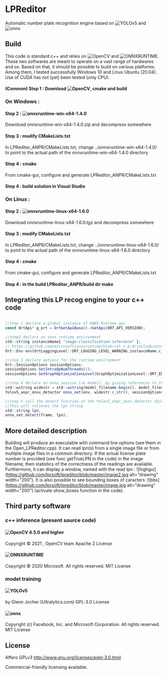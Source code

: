 # LPReditor
Automatic number plate recognition engine based on ![YOLOv5](https://github.com/ultralytics/yolov5) and ![onnx](https://github.com/onnx/onnx)
## Build
This code is standard c++ and relies on ![OpenCV](https://github.com/opencv/opencv) and ![ONNXRUNTIME](https://github.com/microsoft/onnxruntime). These two softwares are meant to operate on a vast range of hardwares and os. Based on that, it should be possible to build on various platforms. Among them, I tested successfully Windows 10 and Linux Ubuntu (20.04). Use of CUDA has not (yet) been tested (only CPU). 
#### (Common) Step 1 : Download ![OpenCV](https://github.com/opencv/opencv), cmake and build
### On Windows :
#### Step 2 : ![onnxruntime-win-x64-1.4.0](https://github.com/microsoft/onnxruntime/releases)
Download onnxruntime-win-x64-1.4.0.zip and decompress somewhere
#### Step 3 : modify CMakeLists.txt
In LPReditor_ANPR/CMakeLists.txt, change ../onnxruntime-win-x64-1.4.0/ to point to the actual path of the onnxruntime-win-x64-1.4.0 directory
#### Step 4 : cmake
From cmake-gui, configure and generate LPReditor_ANPR/CMakeLists.txt 
#### Step 4 : build solution in Visual Studio

### On Linux :
#### Step 2 : ![onnxruntime-linux-x64-1.6.0](https://github.com/microsoft/onnxruntime/releases)
Download onnxruntime-linux-x64-1.6.0.tgz and decompress somewhere
#### Step 3 : modify CMakeLists.txt
In LPReditor_ANPR/CMakeLists.txt, change ../onnxruntime-linux-x64-1.6.0/ to point to the actual path of the onnxruntime-linux-x64-1.6.0 directory
#### Step 4 : cmake
From cmake-gui, configure and generate LPReditor_ANPR/CMakeLists.txt 
#### Step 4 : in the build LPReditor_ANPR/build dir make

## Integrating this LP recog engine to your c++ code
```javascript

//step 1 declare a global instance of ONNX Runtime api
const OrtApi* g_ort = OrtGetApiBase()->GetApi(ORT_API_VERSION);
```
```javascript
//step2 declare an onnx runtime environment
std::string instanceName{ "image-classification-inference" };
// https://github.com/microsoft/onnxruntime/blob/rel-1.6.0/include/onnxruntime/core/session/onnxruntime_c_api.h#L123
Ort::Env env(OrtLoggingLevel::ORT_LOGGING_LEVEL_WARNING,instanceName.c_str());
```
```javascript
//step 3 declare options for the runtime environment
Ort::SessionOptions sessionOptions;
sessionOptions.SetIntraOpNumThreads(1);
sessionOptions.SetGraphOptimizationLevel(GraphOptimizationLevel::ORT_ENABLE_EXTENDED);
```

```javascript
//step 4 declare an onnx session (ie model), by giving references to the runtime environment, session options and path to the model
std::wstring widestr = std::wstring(model_filename.begin(), model_filename.end());
Yolov5_anpr_onxx_detector onnx_net(env, widestr.c_str(), sessionOptions);
```
```javascript
//step 5 call the detect function of the Yolov5_anpr_onxx_detector object, on a cv::mat frame.
//This will retieves the lpn string
std::string lpn;
onnx_net.detect(frame, lpn);
```
## More detailed description
Building will produce an executable with command line options (see them in the Open_LPReditor.cpp). It can read lpn(s) from a single image file or from multiple image files in a common directory. If the actual license plate number is provided (see func getTrueLPN in the code) in the image filename, then statistics of the correctness of the readings are available. Furthermore, it can display a window, named with the read lpn :
![highgui](https://github.com/lprsoft/lpreditor/blob/master/image2.jpg alt="drawing" width="200"). It is also possible to see bounding boxes of caracters :![bbs](https://github.com/lprsoft/lpreditor/blob/master/image.jpg alt="drawing" width="200") (activate show_boxes function in the code).
## Third party software

### c++ inference (present source code)

#### ![OpenCV 4.5.0 and higher](https://github.com/opencv/opencv)
Copyright © 2021 , OpenCV team
Apache 2 License

#### ![ONNXRUNTIME](https://github.com/microsoft/onnxruntime)
Copyright © 2020 Microsoft. All rights reserved.
MIT License

### model training

#### ![YOLOv5](https://github.com/ultralytics/yolov5)

by Glenn Jocher (Ultralytics.com)
GPL-3.0 License

#### ![onnx](https://github.com/onnx/onnx)
Copyright (c) Facebook, Inc. and Microsoft Corporation. All rights reserved.
MIT License

## License
Affero GPLv3 http://www.gnu.org/licenses/agpl-3.0.html

Commercial-friendly licensing available.

